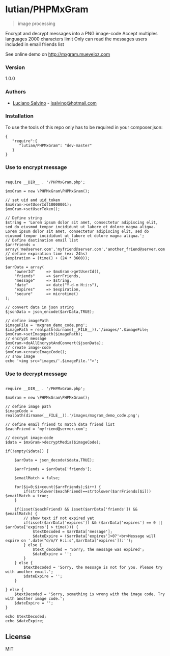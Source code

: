 
# lutian/PHPMxGram

> image processing


Encrypt and decrypt messages into a PNG image-code
Accept multiples languages
2000 characters limit 
Only can read the messages users included in email friends list

See online demo on http://mxgram.mueveloz.com

### Version
1.0.0

### Authors

* [Luciano Salvino] - <lsalvino@hotmail.com>


### Installation

To use the tools of this repo only has to be required in your composer.json:

```
{
   "require":{
      "lutian/PHPMxGram": "dev-master"
   }
}
```


### Use to encrypt message

```

require __DIR__ . '/PHPMxGram.php';

$mxGram = new \PHPMxGram\PHPMxGram();

// set uid and uid_token
$mxGram->setUserId(10000001);
$mxGram->setUserToken();
    
// Define string
$string = 'Lorem ipsum dolor sit amet, consectetur adipiscing elit, sed do eiusmod tempor incididunt ut labore et dolore magna aliqua. Lorem ipsum dolor sit amet, consectetur adipiscing elit, sed do eiusmod tempor incididunt ut labore et dolore magna aliqua.';
// Define dastination email list
$arrFriends = array('me@server.com','myfriend@server.com','another_friend@server.com');
// define expiration time (ex: 24hs)
$expiration = (time() + (24 * 3600));

$arrData = array(
	"ownerId"     => $mxGram->getUserId(),
	"friends"     => $arrFriends,
	"message"     => $string,
	"date"        => date("Y-d-m H:i:s"),
	"expires"  	  => $expiration,
    "secure"      => microtime()
);

// convert data in json string
$jsonData = json_encode($arrData,TRUE);

// define imagePath
$imageFile = 'mxgram_demo_code.png';
$imagePath = realpath(dirname(__FILE__)).'/images/'.$imageFile;
$mxGram->setImagepath($imagePath);
// encrypt message
$mxGram->doAllEncryptAndConvert($jsonData);
// create image-code
$mxGram->createImageCode();
// show image
echo '<img src="images/'.$imageFile.'">';

```

### Use to decrypt message

```

require __DIR__ . '/PHPMxGram.php';

$mxGram = new \PHPMxGram\PHPMxGram();

// define image path
$imageCode = realpath(dirname(__FILE__)).'/images/mxgram_demo_code.png';

// define email friend to match data friend list
$eachFriend = 'myfriend@server.com';

// decrypt image-code
$data = $mxGram->decryptMedia($imageCode);
                   
if(!empty($data)) {
			
	$arrData = json_decode($data,TRUE);
			
	$arrFriends = $arrData['friends'];
			
	$emailMatch = false;
			
	for($i=0;$i<count($arrFriends);$i++) {
		if(strtolower($eachFriend)==strtolower($arrFriends[$i])) $emailMatch = true;
	}
			
	if(isset($eachFriend) && isset($arrData['friends']) && $emailMatch) {
		// show text if not expired yet
		if(isset($arrData['expires']) && ($arrData['expires'] == 0 || $arrData['expires'] > time())) {
			$textDecoded = $arrData['message'];
            $dateExpire = ($arrData['expires']>0?'<br>Message will expire on '.date("d/m/Y H:i:s",$arrData['expires']):'');
		} else {
			$text_decoded = 'Sorry, the message was expired';
			$dateExpire = '';
		}
	} else {
		$textDecoded = 'Sorry, the message is not for you. Please try with another email.';
		$dateExpire = '';
	}

} else {
    $textDecoded = 'Sorry, something is wrong with the image code. Try with another image code.';
	$dateExpire = '';
}

echo $textDecoded;
echo $dateExpire;

```

License
----

MIT


[Luciano Salvino]:http://mxgram.mueveloz.com/


